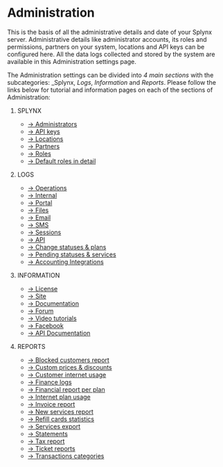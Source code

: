 Administration
==============

This is the basis of all the administrative details and date of your Splynx server. Administrative details like administrator accounts, its roles and permissions, partners on your system, locations and API keys can be configured here. All the data logs collected and stored by the system are available in this Administration settings page.

The Administration settings can be divided into _4 main sections_ with the subcategories: _Splynx, _Logs_, _Information_ and _Reports_. Please follow the links below for tutorial and information pages on each of the sections of Administration:

1. SPLYNX
    * [→ Administrators](administration/main/admins_and_permissions/admins_and_permissions.md)
    * [→ API keys](administration/main/api_keys/api_keys.md)
    * [→ Locations](administration/main/locations/locations.md)
    * [→ Partners](administration/main/partners/partners.md)
    * [→ Roles](administration/main/roles/roles.md)
    * [→ Default roles in detail](administration/main/roles/default_roles/default_roles.md)

2. LOGS
    * [→ Operations](administration/logs/operations/operations.md)
    * [→ Internal](administration/logs/internal/internal.md)
    * [→ Portal](administration/logs/portal/portal.md)
    * [→ Files](administration/logs/files/files.md)
    * [→ Email](administration/logs/email/email.md)
    * [→ SMS](administration/logs/sms/sms.md)
    * [→ Sessions](administration/logs/sessions/sessions.md)
    * [→ API](administration/logs/api/api.md)
    * [→ Change statuses & plans](administration/logs/changes_statuses_plans/changes_statuses_plans.md)
    * [→ Pending statuses & services](administration/logs/pending_statuses_and_services/pending_statuses_and_services.md)
    * [→ Accounting Integrations](administration/logs/accounting_integrations/accounting_integrations.md)

3. INFORMATION
    * [→ License](administration/information/license/license.md)
    * [→ Site](administration/information/site/site.md)
    * [→ Documentation](administration/information/documentation/documentation.md)
    * [→ Forum](administration/information/forum/forum.md)
    * [→ Video tutorials](administration/information/video_tutorials/video_tutorials.md)
    * [→ Facebook](administration/information/facebook/facebook.md)
    * [→ API Documentation](administration/information/api_documentation/api_documentation.md)

4. REPORTS
    * [→ Blocked customers report](administration/reports/blocked_customers_report/blocked_customers_report.md)
    * [→ Custom prices & discounts](administration/reports/custom_prices_and_discounts/custom_prices_and_discounts.md)
    * [→ Customer internet usage](administration/reports/customer_internet_usage/customer_internet_usage.md)
    * [→ Finance logs](administration/reports/finance_logs/finance_logs.md)
    * [→ Financial report per plan](administration/reports/financial_report_per_plan/financial_report_per_plan.md)
    * [→ Internet plan usage](administration/reports/internet_plan_usage/internet_plan_usage.md)
    * [→ Invoice report](administration/reports/invoice_report/invoice_report.md)
    * [→ New services report](administration/reports/new_services_report/new_services_report.md)
    * [→ Refill cards statistics](administration/reports/refill_cards_statistics/refill_cards_statistics.md)
    * [→ Services export](administration/reports/services_export/services_export.md)
    * [→ Statements](administration/reports/statements/statements.md)
    * [→ Tax report](administration/reports/tax_report/tax_report.md)
    * [→ Ticket reports](administration/reports/ticket_reports/ticket_reports.md)
    * [→ Transactions categories](administration/reports/transactions_categories/transactions_categories.md)
